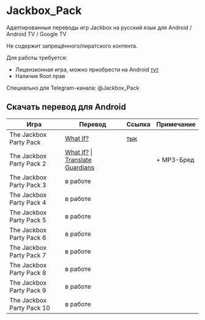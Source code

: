 # Jackbox_Pack
Адаптированные переводы игр Jackbox на русский язык для Android / Android TV / Google TV

Не содержит запрещённого/пиратского контента.

Для работы требуется:
- Лицензионная игра, можно приобрести на Android [тут](https://play.google.com/store/apps/developer?id=Jackbox+Games,+Inc.)
- Наличие Root прав
  
Специально для Telegram-канала: @Jackbox_Pack


## Скачать перевод для Android
| Игра  | Перевод | Ссылка | Примечание
| ------------- | ------------- | ------------- | ------------- |
| The Jackbox Party Pack | [What If?](https://whatif.one/)  | [тык](https://github.com/qwertykolea/Jackbox_Pack/releases/download/JPP1/TJPP1_WhatIF_10.10.2022-RD_12.12.2023_17.52.zip) |
| The Jackbox Party Pack 2 | [What If?](https://whatif.one/) \| [Translate Guardians](https://www.trgu.ru/)  || + MP3-Бред |
| The Jackbox Party Pack 3 | в работе |
| The Jackbox Party Pack 4 | в работе |
| The Jackbox Party Pack 5 | в работе |
| The Jackbox Party Pack 6 | в работе |
| The Jackbox Party Pack 7 | в работе |
| The Jackbox Party Pack 8 | в работе |
| The Jackbox Party Pack 9 | в работе |
| The Jackbox Party Pack 10 | в работе |
